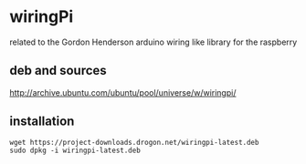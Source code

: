 # wiringPi

related to the Gordon Henderson arduino wiring like library for the raspberry

## deb and sources

http://archive.ubuntu.com/ubuntu/pool/universe/w/wiringpi/

## installation

```
wget https://project-downloads.drogon.net/wiringpi-latest.deb
sudo dpkg -i wiringpi-latest.deb
```

